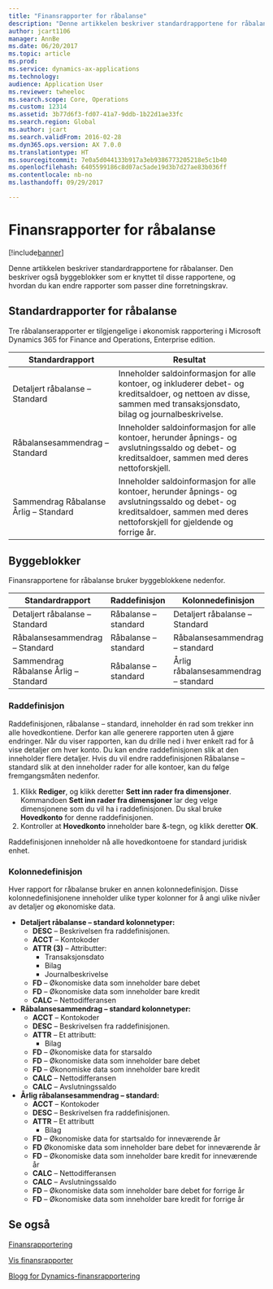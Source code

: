 ```yaml
---
title: "Finansrapporter for råbalanse"
description: "Denne artikkelen beskriver standardrapportene for råbalanser. Den beskriver også byggeblokker som er knyttet til disse rapportene, og hvordan du kan endre rapporter som passer dine forretningskrav."
author: jcart1106
manager: AnnBe
ms.date: 06/20/2017
ms.topic: article
ms.prod: 
ms.service: dynamics-ax-applications
ms.technology: 
audience: Application User
ms.reviewer: twheeloc
ms.search.scope: Core, Operations
ms.custom: 12314
ms.assetid: 3b77d6f3-fd07-41a7-9ddb-1b22d1ae33fc
ms.search.region: Global
ms.author: jcart
ms.search.validFrom: 2016-02-28
ms.dyn365.ops.version: AX 7.0.0
ms.translationtype: HT
ms.sourcegitcommit: 7e0a5d044133b917a3eb9386773205218e5c1b40
ms.openlocfilehash: 6405599186c8d07ac5ade19d3b7d27ae83b036ff
ms.contentlocale: nb-no
ms.lasthandoff: 09/29/2017

---
```


# <a name="trial-balance-financial-reports"></a>Finansrapporter for råbalanse

[!include[banner](../includes/banner.md)]


Denne artikkelen beskriver standardrapportene for råbalanser. Den beskriver også byggeblokker som er knyttet til disse rapportene, og hvordan du kan endre rapporter som passer dine forretningskrav. 

<a name="default-trial-balance-reports"></a>Standardrapporter for råbalanse
-----------------------------

Tre råbalanserapporter er tilgjengelige i økonomisk rapportering i Microsoft Dynamics 365 for Finance and Operations, Enterprise edition.

| Standardrapport                                 | Resultat                                                                                                                                                                                        |
|------------------------------------------------|-----------------------------------------------------------------------------------------------------------------------------------------------------------------------------------------------------|
| Detaljert råbalanse – Standard               | Inneholder saldoinformasjon for alle kontoer, og inkluderer debet- og kreditsaldoer, og nettoen av disse, sammen med transaksjonsdato, bilag og journalbeskrivelse.                  |
| Råbalansesammendrag – Standard                | Inneholder saldoinformasjon for alle kontoer, herunder åpnings- og avslutningssaldo og debet- og kreditsaldoer, sammen med deres nettoforskjell.                                        |
| Sammendrag Råbalanse Årlig – Standard | Inneholder saldoinformasjon for alle kontoer, herunder åpnings- og avslutningssaldo og debet- og kreditsaldoer, sammen med deres nettoforskjell for gjeldende og forrige år. |

## <a name="building-blocks"></a>Byggeblokker
Finansrapportene for råbalanse bruker byggeblokkene nedenfor.

| Standardrapport                                 | Raddefinisjon          | Kolonnedefinisjon                              |
|------------------------------------------------|-------------------------|------------------------------------------------|
| Detaljert råbalanse – Standard               | Råbalanse – standard | Detaljert råbalanse – Standard               |
| Råbalansesammendrag – Standard                | Råbalanse – standard | Råbalansesammendrag – standard                |
| Sammendrag Råbalanse Årlig – Standard | Råbalanse – standard | Årlig råbalansesammendrag – standard |

### <a name="row-definition"></a>Raddefinisjon

Raddefinisjonen, råbalanse – standard, inneholder én rad som trekker inn alle hovedkontiene. Derfor kan alle generere rapporten uten å gjøre endringer. Når du viser rapporten, kan du drille ned i hver enkelt rad for å vise detaljer om hver konto. Du kan endre raddefinisjonen slik at den inneholder flere detaljer. Hvis du vil endre raddefinisjonen Råbalanse – standard slik at den inneholder rader for alle kontoer, kan du følge fremgangsmåten nedenfor.

1.  Klikk **Rediger**, og klikk deretter **Sett inn rader fra dimensjoner**. Kommandoen **Sett inn rader fra dimensjoner** lar deg velge dimensjonene som du vil ha i raddefinisjonen. Du skal bruke **Hovedkonto** for denne raddefinisjonen.
2.  Kontroller at **Hovedkonto** inneholder bare &-tegn, og klikk deretter **OK**.

Raddefinisjonen inneholder nå alle hovedkontoene for standard juridisk enhet.

### <a name="column-definition"></a>Kolonnedefinisjon

Hver rapport for råbalanse bruker en annen kolonnedefinisjon. Disse kolonnedefinisjonene inneholder ulike typer kolonner for å angi ulike nivåer av detaljer og økonomiske data.

-   **Detaljert råbalanse – standard kolonnetyper:**
    -   **DESC** – Beskrivelsen fra raddefinisjonen.
    -   **ACCT** – Kontokoder
    -   **ATTR (3)** – Attributter:
        -   Transaksjonsdato
        -   Bilag
        -   Journalbeskrivelse
    -   **FD** – Økonomiske data som inneholder bare debet
    -   **FD** – Økonomiske data som inneholder bare kredit
    -   **CALC** – Nettodifferansen
-   **Råbalansesammendrag – standard kolonnetyper:**
    -   **ACCT** – Kontokoder
    -   **DESC** – Beskrivelsen fra raddefinisjonen.
    -   **ATTR** – Et attributt:
        -   Bilag
    -   **FD** – Økonomiske data for starsaldo
    -   **FD** – Økonomiske data som inneholder bare debet
    -   **FD** – Økonomiske data som inneholder bare kredit
    -   **CALC** – Nettodifferansen
    -   **CALC** – Avslutningssaldo
-   **Årlig råbalansesammendrag – standard:**
    -   **ACCT** – Kontokoder
    -   **DESC** – Beskrivelsen fra raddefinisjonen.
    -   **ATTR** – Et attributt
        -   Bilag
    -   **FD** – Økonomiske data for startsaldo for inneværende år
    -   **FD** Økonomiske data som inneholder bare debet for inneværende år
    -   **FD** – Økonomiske data som inneholder bare kredit for inneværende år
    -   **CALC** – Nettodifferansen
    -   **CALC** – Avslutningssaldo
    -   **FD** – Økonomiske data som inneholder bare debet for forrige år
    -   **FD** – Økonomiske data som inneholder bare kredit for forrige år

 

<a name="see-also"></a>Se også
--------

[Finansrapportering](financial-reporting-getting-started.md)

[Vis finansrapporter](view-financial-reports.md)

[Blogg for Dynamics-finansrapportering](http://blogs.msdn.com/b/dynamics_financial_reporting/)




